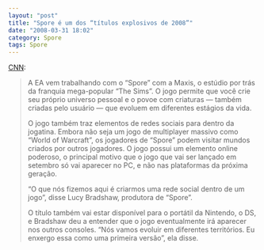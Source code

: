 ```yaml
---
layout: "post"
title: "Spore é um dos “títulos explosivos de 2008”"
date: "2008-03-31 18:02"
category: Spore
tags: Spore
---
```


[CNN](http://money.cnn.com/news/newsfeeds/articles/djf500/200803310049DOWJONESDJONLINE000039_FORTUNE5.htm):

> A EA vem trabalhando com o “Spore” com a Maxis, o estúdio por trás da franquia mega-popular “The Sims”. O jogo permite que você crie seu próprio universo pessoal e o povoe com criaturas — também criadas pelo usuário — que evoluem em diferentes estágios da vida.
>
> O jogo também traz elementos de redes sociais para dentro da jogatina. Embora não seja um jogo de multiplayer massivo como “World of Warcraft”, os jogadores de “Spore” podem visitar mundos criados por outros jogadores. O jogo possui um elemento online poderoso, o principal motivo que o jogo que vai ser lançado em setembro só vai aparecer no PC, e não nas plataformas da próxima geração.
>
> “O que nós fizemos aqui é criarmos uma rede social dentro de um jogo”, disse Lucy Bradshaw, produtora de “Spore”.
>
> O título também vai estar disponível para o portátil da Nintendo, o DS, e Bradshaw deu a entender que o jogo eventualmente irá aparecer nos outros consoles. “Nós vamos evoluir em diferentes territórios. Eu enxergo essa como uma primeira versão”, ela disse.
